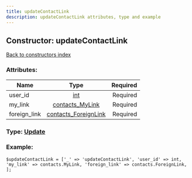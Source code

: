 ```yaml
---
title: updateContactLink
description: updateContactLink attributes, type and example
---
```

## Constructor: updateContactLink  
[Back to constructors index](index.md)



### Attributes:

| Name     |    Type       | Required |
|----------|:-------------:|---------:|
|user\_id|[int](../types/int.md) | Required|
|my\_link|[contacts\_MyLink](../types/contacts_MyLink.md) | Required|
|foreign\_link|[contacts\_ForeignLink](../types/contacts_ForeignLink.md) | Required|



### Type: [Update](../types/Update.md)


### Example:

```
$updateContactLink = ['_' => 'updateContactLink', 'user_id' => int, 'my_link' => contacts.MyLink, 'foreign_link' => contacts.ForeignLink, ];
```  

